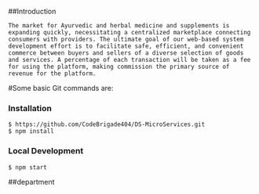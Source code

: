 ##Introduction

```
The market for Ayurvedic and herbal medicine and supplements is expanding quickly, necessitating a centralized marketplace connecting consumers with providers. The ultimate goal of our web-based system development effort is to facilitate safe, efficient, and convenient commerce between buyers and sellers of a diverse selection of goods and services. A percentage of each transaction will be taken as a fee for using the platform, making commission the primary source of revenue for the platform.
```

#Some basic Git commands are:
### Installation

```
$ https://github.com/CodeBrigade404/DS-MicroServices.git
$ npm install
```

### Local Development

```
$ npm start
```

##department 


